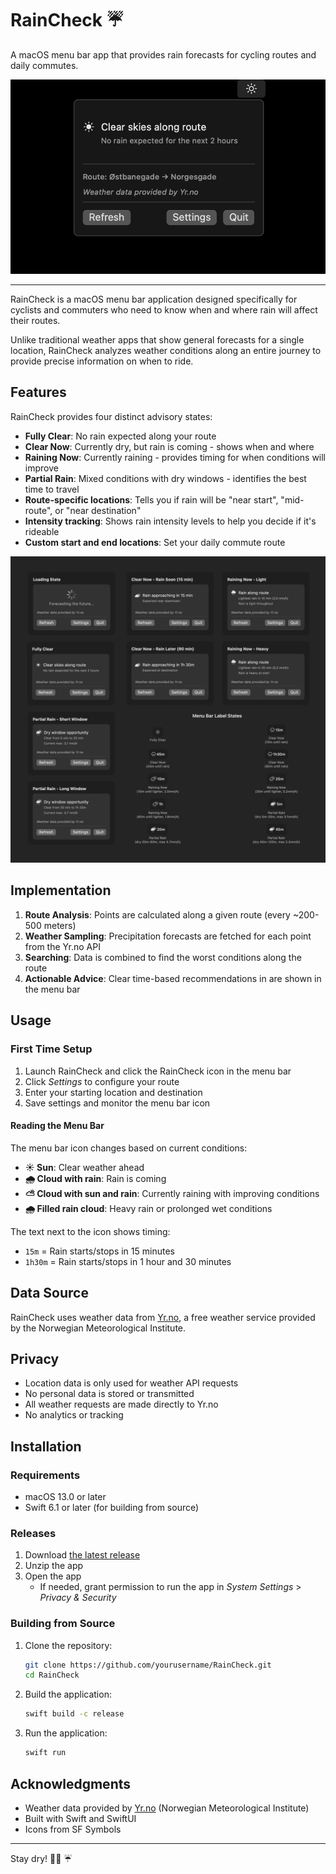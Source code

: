 # RainCheck ☔

A macOS menu bar app that provides rain forecasts for cycling routes and daily commutes.

![RainCheck Screenshot](Images/screenshot.png)

---

RainCheck is a macOS menu bar application designed specifically for cyclists and commuters who need to know when and where rain will affect their routes.

Unlike traditional weather apps that show general forecasts for a single location, RainCheck analyzes weather conditions along an entire journey to provide precise information on when to ride.

## Features

RainCheck provides four distinct advisory states:

- **Fully Clear**: No rain expected along your route
- **Clear Now**: Currently dry, but rain is coming - shows when and where
- **Raining Now**: Currently raining - provides timing for when conditions will improve
- **Partial Rain**: Mixed conditions with dry windows - identifies the best time to travel
- **Route-specific locations**: Tells you if rain will be "near start", "mid-route", or "near destination"
- **Intensity tracking**: Shows rain intensity levels to help you decide if it's rideable
- **Custom start and end locations**: Set your daily commute route

![RainCheck States](Images/states.png)

## Implementation

1. **Route Analysis**: Points are calculated along a given route (every ~200-500 meters)
2. **Weather Sampling**: Precipitation forecasts are fetched for each point from the Yr.no API
3. **Searching**: Data is combined to find the worst conditions along the route
4. **Actionable Advice**: Clear time-based recommendations in are shown in the menu bar

## Usage

### First Time Setup

1. Launch RainCheck and click the RainCheck icon in the menu bar
2. Click _Settings_ to configure your route
3. Enter your starting location and destination
4. Save settings and monitor the menu bar icon

#### Reading the Menu Bar

The menu bar icon changes based on current conditions:

- **☀️ Sun**: Clear weather ahead
- **🌧️ Cloud with rain**: Rain is coming
- **⛅ Cloud with sun and rain**: Currently raining with improving conditions
- **🌧️ Filled rain cloud**: Heavy rain or prolonged wet conditions

The text next to the icon shows timing:

- `15m` = Rain starts/stops in 15 minutes
- `1h30m` = Rain starts/stops in 1 hour and 30 minutes

## Data Source

RainCheck uses weather data from [Yr.no](https://yr.no), a free weather service provided by the Norwegian Meteorological Institute.

## Privacy

- Location data is only used for weather API requests
- No personal data is stored or transmitted
- All weather requests are made directly to Yr.no
- No analytics or tracking

## Installation

### Requirements

- macOS 13.0 or later
- Swift 6.1 or later (for building from source)

### Releases

1. Download [the latest release](https://github.com/andersfischernielsen/RainCheck/releases)
2. Unzip the app
3. Open the app
   - If needed, grant permission to run the app in _System Settings_ > _Privacy & Security_

### Building from Source

1. Clone the repository:

   ```bash
   git clone https://github.com/yourusername/RainCheck.git
   cd RainCheck
   ```

2. Build the application:

   ```bash
   swift build -c release
   ```

3. Run the application:
   ```bash
   swift run
   ```

## Acknowledgments

- Weather data provided by [Yr.no](https://yr.no) (Norwegian Meteorological Institute)
- Built with Swift and SwiftUI
- Icons from SF Symbols

---

Stay dry! 🚴‍♀️ ☔

